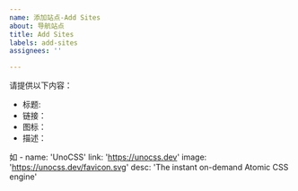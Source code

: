 ```yaml
---
name: 添加站点-Add Sites
about: 导航站点
title: Add Sites
labels: add-sites
assignees: ''

---
```


请提供以下内容：

- 标题:
- 链接：
- 图标：
- 描述：

如 - name: 'UnoCSS'
link: 'https://unocss.dev'
image: 'https://unocss.dev/favicon.svg'
desc: 'The instant on-demand Atomic CSS engine'
